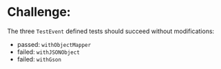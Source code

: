 # Challenge:

The three `TestEvent` defined tests should succeed without modifications:
* passed: `withObjectMapper`
* failed: `withJSONObject`
* failed: `withGson`